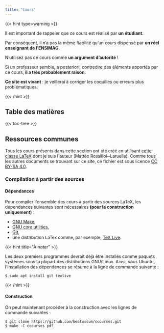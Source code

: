 ```yaml
---
title: "Cours"
---
```


{{< hint type=warning >}}

Il est important de rappeler que ce cours est réalisé par **un étudiant**.

Par conséquent, il n’a pas la même fiabilité qu’un cours dispensé par **un réel enseignant de l’ENSIMAG**.

N’utilisez pas ce cours comme **un argument d’autorité** !

Si un professeur semble, a posteriori, contredire des éléments apportés par ce cours, **il a très probablement raison**.

**Ce site est vivant** : je veillerai à corriger les coquilles ou erreurs plus problématiques.

{{< /hint >}}

## Table des matières

{{< toc-tree >}}

## Ressources communes

Tous les cours présents dans cette section ont été créé en utilisant [cette classe LaTeX](ressources/ccourses.cls) dont je suis l'auteur (Mattéo Rossillol‑‑Laruelle).
Comme tous les autres documents se trouvant sur ce site, ce fichier est sous licence [CC BY-SA 4.0](https://creativecommons.org/licenses/by-sa/4.0/legalcode.fr).

### Compilation à partir des sources

#### Dépendances

Pour compiler l'ensemble des cours à partir des sources LaTeX, les dépendances suivantes sont nécessaires **(pour la construction uniquement)** :

- [GNU Make](https://www.gnu.org/software/make/),
- [GNU core utilities](https://www.gnu.org/software/coreutils/),
- [Git](https://git-scm.com/),
- une distribution LaTex comme, par exemple, [TeX Live](https://www.tug.org/texlive/).

{{< hint title="À noter" >}}

Les deux premiers programmes devrait déjà être installés comme paquets systèmes sous la plupart des distributions GNU/Linux.
Ainsi, sous Ubuntu, l'installation des dépendances se résume à la ligne de commande suivante :

```console
$ sudo apt install git texlive
```

{{< /hint >}}

#### Construction

On peut maintenant procéder à la construction avec les lignes de commande suivantes :

```console
$ git clone https://github.com/beatussum/ccourses.git
$ make -C ccourses pdf
```
